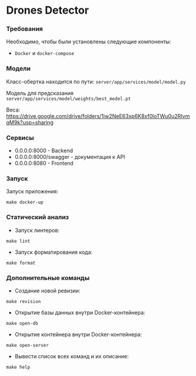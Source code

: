# Drones Detector

### Требования

Необходимо, чтобы были установлены следующие компоненты:

- `Docker` и `docker-compose`

### Модели

Класс-обертка находится по пути: ```server/app/services/model/model.py```

Модель для предсказания ```server/app/services/model/weights/best_model.pt```

Веса: https://drive.google.com/drive/folders/1iw2NeE63xp6K8xf0loTWu0u2RIvmqM9k?usp=sharing

### Сервисы

- 0.0.0.0:8000 - Backend
- 0.0.0.0:8000/swagger - документация к API
- 0.0.0.0:8080 - Frontend

### Запуск

Запуск приложения:
```commandline
make docker-up
```

### Статический анализ

- Запуск линтеров:
```commandline
make lint
```

- Запуск форматирования кода:
```commandline
make format
```

### Дополнительные команды

- Создание новой ревизии:
```commandline
make revision
```

- Открытие базы данных внутри Docker-контейнера:
```commandline
make open-db
```

- Открытие контейнера внутри Docker-контейнера:
```commandline
make open-server
```

- Вывести список всех команд и их описание:
```commandline
make help
```
